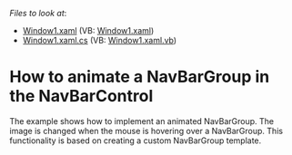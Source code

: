 <!-- default file list -->
*Files to look at*:

* [Window1.xaml](./CS/DemoNavBar/Window1.xaml) (VB: [Window1.xaml](./VB/DemoNavBar/Window1.xaml))
* [Window1.xaml.cs](./CS/DemoNavBar/Window1.xaml.cs) (VB: [Window1.xaml.vb](./VB/DemoNavBar/Window1.xaml.vb))
<!-- default file list end -->
# How to animate a NavBarGroup in the NavBarControl


<p>The example shows how to implement an animated NavBarGroup. The image is changed when the mouse is hovering over a NavBarGroup. This functionality is based on creating a custom NavBarGroup template.</p>

<br/>


